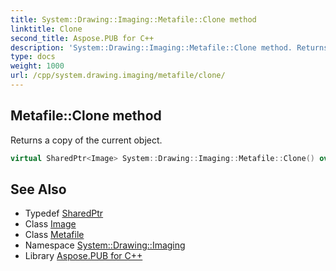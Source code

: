 ```yaml
---
title: System::Drawing::Imaging::Metafile::Clone method
linktitle: Clone
second_title: Aspose.PUB for C++
description: 'System::Drawing::Imaging::Metafile::Clone method. Returns a copy of the current object in C++.'
type: docs
weight: 1000
url: /cpp/system.drawing.imaging/metafile/clone/
---
```

## Metafile::Clone method


Returns a copy of the current object.

```cpp
virtual SharedPtr<Image> System::Drawing::Imaging::Metafile::Clone() override
```

## See Also

* Typedef [SharedPtr](../../../system/sharedptr/)
* Class [Image](../../../system.drawing/image/)
* Class [Metafile](../)
* Namespace [System::Drawing::Imaging](../../)
* Library [Aspose.PUB for C++](../../../)
